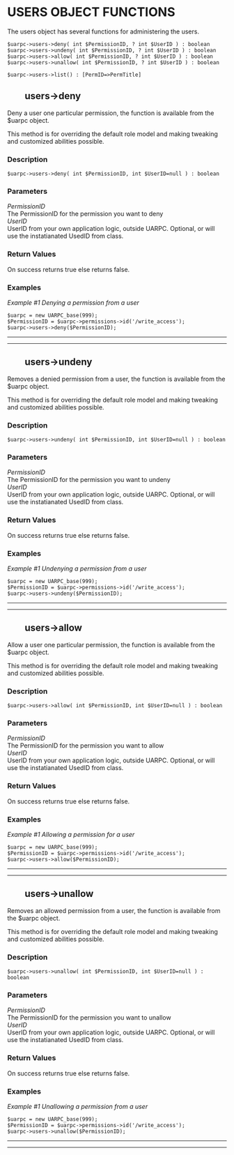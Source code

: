 # USERS OBJECT FUNCTIONS

The users object has several functions for administering the users.

    $uarpc->users->deny( int $PermissionID, ? int $UserID ) : boolean
    $uarpc->users->undeny( int $PermissionID, ? int $UserID ) : boolean
    $uarpc->users->allow( int $PermissionID, ? int $UserID ) : boolean
    $uarpc->users->unallow( int $PermissionID, ? int $UserID ) : boolean

    $uarpc->users->list() : [PermID=>PermTitle]

## <dd>**users->deny**</dd>

Deny a user one particular permission, the function is available from the $uarpc object.

This method is for overriding the default role model and making tweaking and customized abilities possible.

### **Description**

    $uarpc->users->deny( int $PermissionID, int $UserID=null ) : boolean

### **Parameters**

_PermissionID_  
    The PermissionID for the permission you want to deny  
_UserID_  
    UserID from your own application logic, outside UARPC. Optional, or will use the instatianated UsedID from class.  

### **Return Values**

On success returns true else returns false.

### **Examples**

_Example #1 Denying a permission from a user_

    $uarpc = new UARPC_base(999);
    $PermissionID = $uarpc->permissions->id('/write_access');
    $uarpc->users->deny($PermissionID);

<hr>
<hr>

## <dd>**users->undeny**</dd>

Removes a denied permission from a user, the function is available from the $uarpc object.

This method is for overriding the default role model and making tweaking and customized abilities possible.

### **Description**

    $uarpc->users->undeny( int $PermissionID, int $UserID=null ) : boolean

### **Parameters**

_PermissionID_  
    The PermissionID for the permission you want to undeny  
_UserID_  
    UserID from your own application logic, outside UARPC. Optional, or will use the instatianated UsedID from class.  

### **Return Values**

On success returns true else returns false.

### **Examples**

_Example #1 Undenying a permission from a user_

    $uarpc = new UARPC_base(999);
    $PermissionID = $uarpc->permissions->id('/write_access');
    $uarpc->users->undeny($PermissionID);

<hr>
<hr>

## <dd>**users->allow**</dd>

Allow a user one particular permission, the function is available from the $uarpc object.

This method is for overriding the default role model and making tweaking and customized abilities possible.

### **Description**

    $uarpc->users->allow( int $PermissionID, int $UserID=null ) : boolean

### **Parameters**

_PermissionID_  
    The PermissionID for the permission you want to allow  
_UserID_  
    UserID from your own application logic, outside UARPC. Optional, or will use the instatianated UsedID from class.  

### **Return Values**

On success returns true else returns false.

### **Examples**

_Example #1 Allowing a permission for a user_

    $uarpc = new UARPC_base(999);
    $PermissionID = $uarpc->permissions->id('/write_access');
    $uarpc->users->allow($PermissionID);

<hr>
<hr>

## <dd>**users->unallow**</dd>

Removes an allowed permission from a user, the function is available from the $uarpc object.

This method is for overriding the default role model and making tweaking and customized abilities possible.

### **Description**

    $uarpc->users->unallow( int $PermissionID, int $UserID=null ) : boolean

### **Parameters**

_PermissionID_  
    The PermissionID for the permission you want to unallow  
_UserID_  
    UserID from your own application logic, outside UARPC. Optional, or will use the instatianated UsedID from class.  

### **Return Values**

On success returns true else returns false.

### **Examples**

_Example #1 Unallowing a permission from a user_

    $uarpc = new UARPC_base(999);
    $PermissionID = $uarpc->permissions->id('/write_access');
    $uarpc->users->unallow($PermissionID);

<hr>
<hr>
